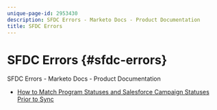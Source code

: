 ```yaml
---
unique-page-id: 2953430
description: SFDC Errors - Marketo Docs - Product Documentation
title: SFDC Errors
---
```


# SFDC Errors {#sfdc-errors}

SFDC Errors - Marketo Docs - Product Documentation

* [How to Match Program Statuses and Salesforce Campaign Statuses Prior to Sync](sfdc-errors/how-to-match-program-statuses-and-salesforce-campaign-statuses-prior-to-sync.md)

